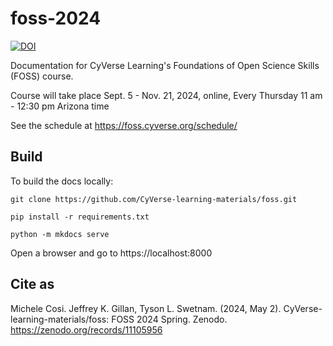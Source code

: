 # foss-2024

[![DOI](https://zenodo.org/badge/DOI/10.5281/zenodo.11105956.svg)](https://doi.org/10.5281/zenodo.11105956)


Documentation for CyVerse Learning's Foundations of Open Science Skills (FOSS) course. 

Course will take place Sept. 5 - Nov. 21, 2024, online, Every Thursday 11 am - 12:30 pm Arizona time

See the schedule at https://foss.cyverse.org/schedule/

## Build

To build the docs locally:

```
git clone https://github.com/CyVerse-learning-materials/foss.git

pip install -r requirements.txt

python -m mkdocs serve
```
Open a browser and go to https://localhost:8000
## Cite as

Michele Cosi. Jeffrey K. Gillan, Tyson L. Swetnam. (2024, May 2). CyVerse-learning-materials/foss: FOSS 2024 Spring. Zenodo. https://zenodo.org/records/11105956
